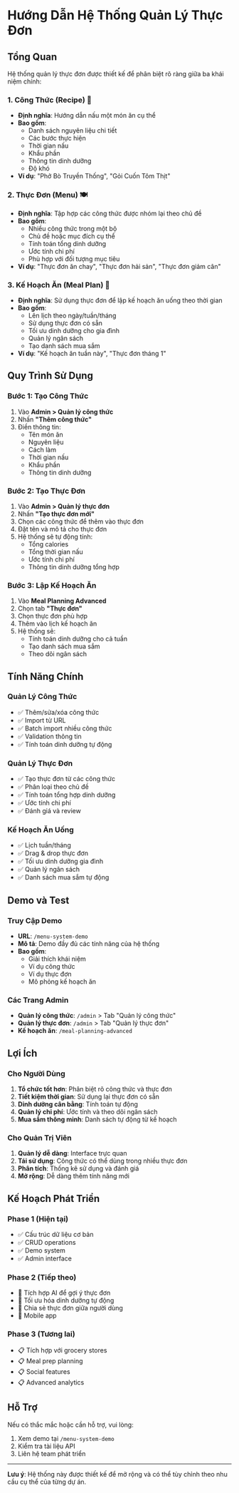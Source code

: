 # Hướng Dẫn Hệ Thống Quản Lý Thực Đơn

## Tổng Quan

Hệ thống quản lý thực đơn được thiết kế để phân biệt rõ ràng giữa ba khái niệm chính:

### 1. Công Thức (Recipe) 🍳
- **Định nghĩa**: Hướng dẫn nấu một món ăn cụ thể
- **Bao gồm**: 
  - Danh sách nguyên liệu chi tiết
  - Các bước thực hiện
  - Thời gian nấu
  - Khẩu phần
  - Thông tin dinh dưỡng
  - Độ khó
- **Ví dụ**: "Phở Bò Truyền Thống", "Gỏi Cuốn Tôm Thịt"

### 2. Thực Đơn (Menu) 🍽️
- **Định nghĩa**: Tập hợp các công thức được nhóm lại theo chủ đề
- **Bao gồm**:
  - Nhiều công thức trong một bộ
  - Chủ đề hoặc mục đích cụ thể
  - Tính toán tổng dinh dưỡng
  - Ước tính chi phí
  - Phù hợp với đối tượng mục tiêu
- **Ví dụ**: "Thực đơn ăn chay", "Thực đơn hải sản", "Thực đơn giảm cân"

### 3. Kế Hoạch Ăn (Meal Plan) 📅
- **Định nghĩa**: Sử dụng thực đơn để lập kế hoạch ăn uống theo thời gian
- **Bao gồm**:
  - Lên lịch theo ngày/tuần/tháng
  - Sử dụng thực đơn có sẵn
  - Tối ưu dinh dưỡng cho gia đình
  - Quản lý ngân sách
  - Tạo danh sách mua sắm
- **Ví dụ**: "Kế hoạch ăn tuần này", "Thực đơn tháng 1"

## Quy Trình Sử Dụng

### Bước 1: Tạo Công Thức
1. Vào **Admin > Quản lý công thức**
2. Nhấn **"Thêm công thức"**
3. Điền thông tin:
   - Tên món ăn
   - Nguyên liệu
   - Cách làm
   - Thời gian nấu
   - Khẩu phần
   - Thông tin dinh dưỡng

### Bước 2: Tạo Thực Đơn
1. Vào **Admin > Quản lý thực đơn**
2. Nhấn **"Tạo thực đơn mới"**
3. Chọn các công thức để thêm vào thực đơn
4. Đặt tên và mô tả cho thực đơn
5. Hệ thống sẽ tự động tính:
   - Tổng calories
   - Tổng thời gian nấu
   - Ước tính chi phí
   - Thông tin dinh dưỡng tổng hợp

### Bước 3: Lập Kế Hoạch Ăn
1. Vào **Meal Planning Advanced**
2. Chọn tab **"Thực đơn"**
3. Chọn thực đơn phù hợp
4. Thêm vào lịch kế hoạch ăn
5. Hệ thống sẽ:
   - Tính toán dinh dưỡng cho cả tuần
   - Tạo danh sách mua sắm
   - Theo dõi ngân sách

## Tính Năng Chính

### Quản Lý Công Thức
- ✅ Thêm/sửa/xóa công thức
- ✅ Import từ URL
- ✅ Batch import nhiều công thức
- ✅ Validation thông tin
- ✅ Tính toán dinh dưỡng tự động

### Quản Lý Thực Đơn
- ✅ Tạo thực đơn từ các công thức
- ✅ Phân loại theo chủ đề
- ✅ Tính toán tổng hợp dinh dưỡng
- ✅ Ước tính chi phí
- ✅ Đánh giá và review

### Kế Hoạch Ăn Uống
- ✅ Lịch tuần/tháng
- ✅ Drag & drop thực đơn
- ✅ Tối ưu dinh dưỡng gia đình
- ✅ Quản lý ngân sách
- ✅ Danh sách mua sắm tự động

## Demo và Test

### Truy Cập Demo
- **URL**: `/menu-system-demo`
- **Mô tả**: Demo đầy đủ các tính năng của hệ thống
- **Bao gồm**: 
  - Giải thích khái niệm
  - Ví dụ công thức
  - Ví dụ thực đơn
  - Mô phỏng kế hoạch ăn

### Các Trang Admin
- **Quản lý công thức**: `/admin` > Tab "Quản lý công thức"
- **Quản lý thực đơn**: `/admin` > Tab "Quản lý thực đơn"
- **Kế hoạch ăn**: `/meal-planning-advanced`

## Lợi Ích

### Cho Người Dùng
1. **Tổ chức tốt hơn**: Phân biệt rõ công thức và thực đơn
2. **Tiết kiệm thời gian**: Sử dụng lại thực đơn có sẵn
3. **Dinh dưỡng cân bằng**: Tính toán tự động
4. **Quản lý chi phí**: Ước tính và theo dõi ngân sách
5. **Mua sắm thông minh**: Danh sách tự động từ kế hoạch

### Cho Quản Trị Viên
1. **Quản lý dễ dàng**: Interface trực quan
2. **Tái sử dụng**: Công thức có thể dùng trong nhiều thực đơn
3. **Phân tích**: Thống kê sử dụng và đánh giá
4. **Mở rộng**: Dễ dàng thêm tính năng mới

## Kế Hoạch Phát Triển

### Phase 1 (Hiện tại)
- ✅ Cấu trúc dữ liệu cơ bản
- ✅ CRUD operations
- ✅ Demo system
- ✅ Admin interface

### Phase 2 (Tiếp theo)
- 🔄 Tích hợp AI để gợi ý thực đơn
- 🔄 Tối ưu hóa dinh dưỡng tự động
- 🔄 Chia sẻ thực đơn giữa người dùng
- 🔄 Mobile app

### Phase 3 (Tương lai)
- 📋 Tích hợp với grocery stores
- 📋 Meal prep planning
- 📋 Social features
- 📋 Advanced analytics

## Hỗ Trợ

Nếu có thắc mắc hoặc cần hỗ trợ, vui lòng:
1. Xem demo tại `/menu-system-demo`
2. Kiểm tra tài liệu API
3. Liên hệ team phát triển

---

**Lưu ý**: Hệ thống này được thiết kế để mở rộng và có thể tùy chỉnh theo nhu cầu cụ thể của từng dự án.
